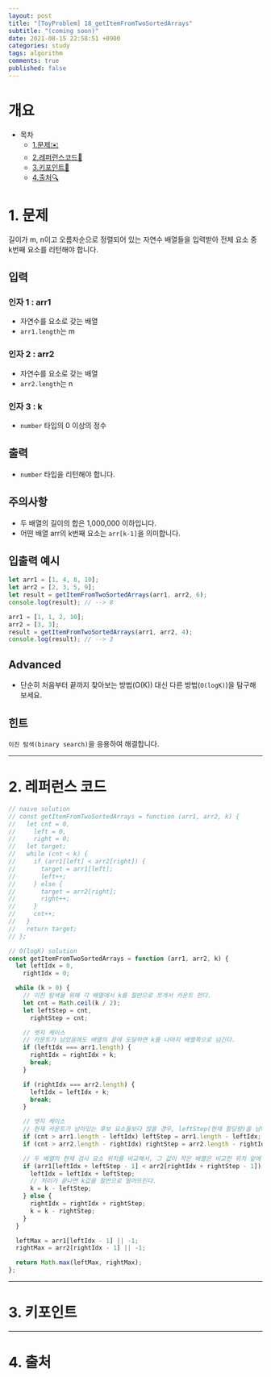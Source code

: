 ```yaml
---
layout: post
title: "[ToyProblem] 18_getItemFromTwoSortedArrays"
subtitle: "(coming soon)"
date: 2021-08-15 22:58:51 +0900
categories: study
tags: algorithm
comments: true
published: false
---
```


# 개요

- 목차
  - [1.문제✉️](#1.문제)
  - [2.레퍼런스코드🔖](#2.레퍼런스코드)
  - [3.키포인트🔐](#3.키포인트🔑)
  - [4.출처🔍](#4.출처🔍)

# 1. 문제

길이가 m, n이고 오름차순으로 정렬되어 있는 자연수 배열들을 입력받아 전체 요소 중 k번째 요소를 리턴해야 합니다.

## 입력

### 인자 1 : arr1

- 자연수를 요소로 갖는 배열
- `arr1.length`는 m

### 인자 2 : arr2

- 자연수를 요소로 갖는 배열
- `arr2.length`는 n

### 인자 3 : k

- `number` 타입의 0 이상의 정수

## 출력

- `number` 타입을 리턴해야 합니다.

## 주의사항

- 두 배열의 길이의 합은 1,000,000 이하입니다.
- 어떤 배열 arr의 k번째 요소는 `arr[k-1]`을 의미합니다.

## 입출력 예시

```javascript
let arr1 = [1, 4, 8, 10];
let arr2 = [2, 3, 5, 9];
let result = getItemFromTwoSortedArrays(arr1, arr2, 6);
console.log(result); // --> 8

arr1 = [1, 1, 2, 10];
arr2 = [3, 3];
result = getItemFromTwoSortedArrays(arr1, arr2, 4);
console.log(result); // --> 3
```

## Advanced

- 단순히 처음부터 끝까지 찾아보는 방법(O(K)) 대신 다른 방법(`O(logK)`)을 탐구해 보세요.

## 힌트

`이진 탐색(binary search)`을 응용하여 해결합니다.

---

# 2. 레퍼런스 코드

```javascript
// naive solution
// const getItemFromTwoSortedArrays = function (arr1, arr2, k) {
//   let cnt = 0,
//     left = 0,
//     right = 0;
//   let target;
//   while (cnt < k) {
//     if (arr1[left] < arr2[right]) {
//       target = arr1[left];
//       left++;
//     } else {
//       target = arr2[right];
//       right++;
//     }
//     cnt++;
//   }
//   return target;
// };

// O(logK) solution
const getItemFromTwoSortedArrays = function (arr1, arr2, k) {
  let leftIdx = 0,
    rightIdx = 0;

  while (k > 0) {
    // 이진 탐색을 위해 각 배열에서 k를 절반으로 쪼개서 카운트 한다.
    let cnt = Math.ceil(k / 2);
    let leftStep = cnt,
      rightStep = cnt;

    // 엣지 케이스
    // 카운트가 남았음에도 배열의 끝에 도달하면 k를 나머지 배열쪽으로 넘긴다.
    if (leftIdx === arr1.length) {
      rightIdx = rightIdx + k;
      break;
    }

    if (rightIdx === arr2.length) {
      leftIdx = leftIdx + k;
      break;
    }

    // 엣지 케이스
    // 현재 카운트가 남아있는 후보 요소들보다 많을 경우, leftStep(현재 할당량)을 남아있는 요소들의 개수로 바꾼다.
    if (cnt > arr1.length - leftIdx) leftStep = arr1.length - leftIdx;
    if (cnt > arr2.length - rightIdx) rightStep = arr2.length - rightIdx;

    // 두 배열의 현재 검사 요소 위치를 비교해서, 그 값이 작은 배열은 비교한 위치 앞에 있는 요소들을 모두 후보군에서 제외시킨다.
    if (arr1[leftIdx + leftStep - 1] < arr2[rightIdx + rightStep - 1]) {
      leftIdx = leftIdx + leftStep;
      // 처리가 끝나면 k값을 절반으로 떨어뜨린다.
      k = k - leftStep;
    } else {
      rightIdx = rightIdx + rightStep;
      k = k - rightStep;
    }
  }

  leftMax = arr1[leftIdx - 1] || -1;
  rightMax = arr2[rightIdx - 1] || -1;

  return Math.max(leftMax, rightMax);
};
```

---

# 3. 키포인트

---

# 4. 출처
